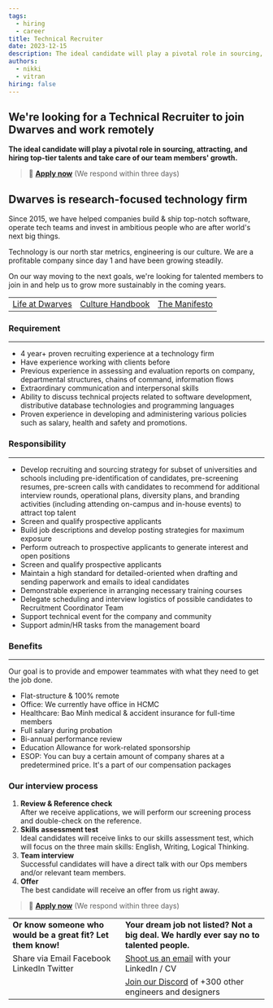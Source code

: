 ```yaml
---
tags:
  - hiring
  - career
title: Technical Recruiter
date: 2023-12-15
description: The ideal candidate will play a pivotal role in sourcing, attracting, and hiring top-tier talents and take care of our team members' growth.
authors:
  - nikki
  - vitran
hiring: false
---
```


## We're looking for a Technical Recruiter to join Dwarves and work remotely

**The ideal candidate will play a pivotal role in sourcing, attracting, and hiring top-tier talents and take care of our team members' growth.**

> 🤘 **[Apply now](mailto:spawn@d.foundation)** (We respond within three days)

## Dwarves is research-focused technology firm

Since 2015, we have helped companies build & ship top-notch software, operate tech teams and invest in ambitious people who are after world's next big things.

Technology is our north star metrics, engineering is our culture. We are a profitable company since day 1 and have been growing steadily.

On our way moving to the next goals, we're looking for talented members to join in and help us to grow more sustainably in the coming years.

|                     |                      |                   |
| ------------------- | -------------------- | ----------------- |
| [Life at Dwarves](https://memo.d.foundation/careers/additional-info/life-at-dwarves/)| [Culture Handbook](https://memo.d.foundation/careers/additional-info/culture-handbook/) | [The Manifesto](https://memo.d.foundation/careers/additional-info/the-manifesto/) |

### Requirement

---

- 4 year+ proven recruiting experience at a technology firm
- Have experience working with clients before
- Previous experience in assessing and evaluation reports on company, departmental structures, chains of command, information flows
- Extraordinary communication and interpersonal skills
- Ability to discuss technical projects related to software development, distributive database technologies and programming languages
- Proven experience in developing and administering various policies such as salary, health and safety and promotions.

### Responsibility

---

- Develop recruiting and sourcing strategy for subset of universities and schools including pre-identification of candidates, pre-screening resumes, pre-screen calls with candidates to recommend for additional interview rounds, operational plans, diversity plans, and branding activities (including attending on-campus and in-house events) to attract top talent
- Screen and qualify prospective applicants
- Build job descriptions and develop posting strategies for maximum exposure
- Perform outreach to prospective applicants to generate interest and open positions
- Screen and qualify prospective applicants
- Maintain a high standard for detailed-oriented when drafting and sending paperwork and emails to ideal candidates
- Demonstrable experience in arranging necessary training courses
- Delegate scheduling and interview logistics of possible candidates to Recruitment Coordinator Team
- Support technical event for the company and community
- Support admin/HR tasks from the management board

### Benefits

---

Our goal is to provide and empower teammates with what they need to get the job done.

- Flat-structure & 100% remote
- Office: We currently have office in HCMC
- Healthcare: Bao Minh medical & accident insurance for full-time members
- Full salary during probation
- Bi-annual performance review
- Education Allowance for work-related sponsorship
- ESOP: You can buy a certain amount of company shares at a predetermined price. It's a part of our compensation packages

### Our interview process

1. **Review & Reference check**<br>After we receive applications, we will perform our screening process and double-check on the reference.
2. **Skills** **assessment test**<br>Ideal candidates will receive links to our skills assessment test, which will focus on the three main skills: English, Writing, Logical Thinking.
3. **Team interview**<br>Successful candidates will have a direct talk with our Ops members and/or relevant team members.
4. **Offer**<br>The best candidate will receive an offer from us right away.

> 🤘 **[Apply now](mailto:spawn@d.foundation)** (We respond within three days)

|                                                              |                                                                                          |
| ------------------------------------------------------------ | ---------------------------------------------------------------------------------------- |
| **Or know someone who would be a great fit? Let them know!** | **Your dream job not listed? Not a big deal. We hardly ever say no to talented people.** |
| Share via Email Facebook LinkedIn Twitter                    | [Shoot us an email](mailto:spawn@d.foundation) with your LinkedIn / CV                   |
|                                                              | [Join our Discord](https://discord.gg/dfoundation) of +300 other engineers and designers  |
